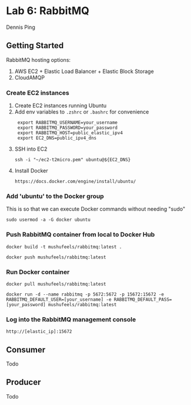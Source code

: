 # Lab 6: RabbitMQ

Dennis Ping

## Getting Started

RabbitMQ hosting options:

1. AWS EC2 + Elastic Load Balancer + Elastic Block Storage
2. CloudAMQP

### Create EC2 instances

1. Create EC2 instances running Ubuntu
2. Add env variables to `.zshrc` or `.bashrc` for convenience
   ```
    export RABBITMQ_USERNAME=your_username
    export RABBITMQ_PASSWORD=your_password
    export RABBITMQ_HOST=public_elastic_ipv4
    export EC2_DNS=public_ipv4_dns
   ```
3. SSH into EC2
   ```
   ssh -i "~/ec2-t2micro.pem" ubuntu@${EC2_DNS}
   ```
4. Install Docker
   ```
   https://docs.docker.com/engine/install/ubuntu/
   ```

### Add 'ubuntu' to the Docker group

This is so that we can execute Docker commands without needing "sudo"
```
sudo usermod -a -G docker ubuntu
```

### Push RabbitMQ container from local to Docker Hub

```
docker build -t mushufeels/rabbitmq:latest .

docker push mushufeels/rabbitmq:latest
```

### Run Docker container

```
docker pull mushufeels/rabbitmq:latest

docker run -d --name rabbitmq -p 5672:5672 -p 15672:15672 -e RABBITMQ_DEFAULT_USER=[your_username] -e RABBITMQ_DEFAULT_PASS=[your_password] mushufeels/rabbitmq:latest
```

### Log into the RabbitMQ management console

```
http://[elastic_ip]:15672
```

## Consumer

Todo

## Producer

Todo
